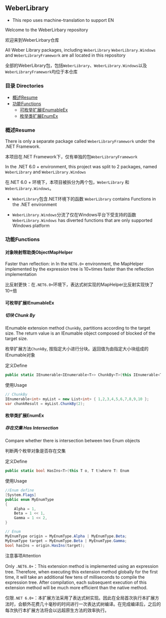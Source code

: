 ## WeberLibrary

* This repo uses machine-translation to support EN

Welcome to the WeberLirbary repository

欢迎来到WeberLirbary仓库


All Weber Library packages, including `WeberLibrary` `WeberLibrary.Windows` and `WeberLibraryFramework` are all located in this repository

全部的WeberLibrary包，包括`WeberLibrary`、`WeberLibrary.Windows`以及`WeberLibraryFramework`均位于本仓库


### 目录 Directories

* [概述Resume](#概述Resume)
* [功能Functions](#功能Functions)
  * [可枚举扩展IEnumableEx](#可枚举扩展IEnumableEx)
  * [枚举类扩展EnumEx](#枚举类扩展EnumEx)

### 概述Resume

There is only a separate package called `WeberLibraryFramework` under  the .NET Framework.

本项目在.NET Framework下，仅有单独的包`WeberLibraryFramework`


In the .NET 6.0 + environment, this project was split to 2 packages, named `WeberLibrary` and `WeberLibrary.Windows`

在.NET 6.0 + 环境下，本项目被拆分为两个包，`WeberLibrary` 和 `WeberLibrary.Windows`。

* `WeberLibrary`包含.NET环境下的函数  `WeberLibrary` contains Functions in the .NET environment

* `WeberLibrary.Windows`分流了仅在Windows平台下受支持的函数  `WeberLibrary.Windows` has diverted functions that are only supported Windows platform


### 功能Functions

#### 对象映射帮助类ObjectMapHelper

Faster than reflection: in In the `NET6.0+` environment, the MapHelper implemented by the expression tree is 10+times faster than the reflection implementation

比反射更快：在`.NET6.0+`环境下，表达式树实现的MapHelper比反射实现快了10+倍

#### 可枚举扩展IEnumableEx

##### 切块 Chunk By

IEnumable extension method `ChunkBy`, partitions according to the target size. The return value is an IEnumable object composed of blocked of the target size.

枚举扩展方法`ChunkBy`, 按指定大小进行分块。返回值为由指定大小块组成的IEnumable对象

定义Define
```csharp
public static IEnumerable<IEnumerable<T>> ChunkBy<T>(this IEnumerable<T> source, int chunkSize)
```

使用Usage
```csharp
// ChunkBy
IEnumerable<int> myList = new List<int> { 1,2,3,4,5,6,7,8,9,10 };
var chunkResult = myList.ChunkBy(2);
```

#### 枚举类扩展EnumEx

##### 存在交集 Has Intersection

Compare whether there is intersection between two Enum objects

判断两个枚举对象是否存在交集

定义Define
```csharp
public static bool HasIns<T>(this T o, T t)where T: Enum 
```

使用Usage
```csharp
//Enum define
[System.Flags]
public enum MyEnumType 
{
    Alpha = 1,
    Beta = 1 << 1,
    Gamma = 1 << 2,
}
```
```csharp
// Enum
MyEnumType origin = MyEnumType.Alpha | MyEnumType.Beta;
MyEnumType target = MyEnumType.Beta | MyEnumType.Gamma;
bool hasIns = origin.HasIns(target);
```

注意事项Attention

Only `.NET6.0+`：This extension method is implemented using an expression tree. Therefore, when executing this extension method globally for the first time, it will take an additional few tens of milliseconds to compile the expression tree. After compilation, each subsequent execution of this extension method will be much more efficient than the native method.

仅限`.NET 6.0+`：本扩展方法采用了表达式树实现。因此在全局首次执行本扩展方法时，会额外花费几十毫秒的时间进行一次表达式树编译。在完成编译后，之后的每次执行本扩展方法将会以远超原生方法的效率执行。
